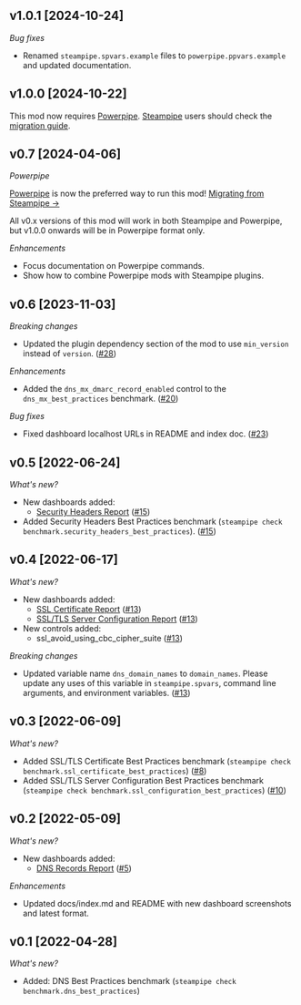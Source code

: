 ## v1.0.1 [2024-10-24]

_Bug fixes_

- Renamed `steampipe.spvars.example` files to `powerpipe.ppvars.example` and updated documentation. 

## v1.0.0 [2024-10-22]

This mod now requires [Powerpipe](https://powerpipe.io). [Steampipe](https://steampipe.io) users should check the [migration guide](https://powerpipe.io/blog/migrating-from-steampipe).

## v0.7 [2024-04-06]

_Powerpipe_

[Powerpipe](https://powerpipe.io) is now the preferred way to run this mod!  [Migrating from Steampipe →](https://powerpipe.io/blog/migrating-from-steampipe)

All v0.x versions of this mod will work in both Steampipe and Powerpipe, but v1.0.0 onwards will be in Powerpipe format only.

_Enhancements_

- Focus documentation on Powerpipe commands.
- Show how to combine Powerpipe mods with Steampipe plugins.

## v0.6 [2023-11-03]

_Breaking changes_

- Updated the plugin dependency section of the mod to use `min_version` instead of `version`. ([#28](https://github.com/turbot/steampipe-mod-net-insights/pull/28))

_Enhancements_

- Added the `dns_mx_dmarc_record_enabled` control to the `dns_mx_best_practices` benchmark. ([#20](https://github.com/turbot/steampipe-mod-net-insights/pull/20))

_Bug fixes_

- Fixed dashboard localhost URLs in README and index doc. ([#23](https://github.com/turbot/steampipe-mod-net-insights/pull/23))

## v0.5 [2022-06-24]

_What's new?_

- New dashboards added:
  - [Security Headers Report](https://hub.steampipe.io/mods/turbot/net_insights/dashboards/dashboard.security_headers_report) ([#15](https://github.com/turbot/steampipe-mod-net-insights/pull/15))
- Added Security Headers Best Practices benchmark (`steampipe check benchmark.security_headers_best_practices`). ([#15](https://github.com/turbot/steampipe-mod-net-insights/pull/15))

## v0.4 [2022-06-17]

_What's new?_

- New dashboards added:
  - [SSL Certificate Report](https://hub.steampipe.io/mods/turbot/net_insights/dashboards/dashboard.ssl_certificate_report) ([#13](https://github.com/turbot/steampipe-mod-net-insights/pull/13))
  - [SSL/TLS Server Configuration Report](https://hub.steampipe.io/mods/turbot/net_insights/dashboards/dashboard.ssl_configuration_report) ([#13](https://github.com/turbot/steampipe-mod-net-insights/pull/13))
- New controls added:
  - ssl_avoid_using_cbc_cipher_suite ([#13](https://github.com/turbot/steampipe-mod-net-insights/pull/13))

_Breaking changes_

- Updated variable name `dns_domain_names` to `domain_names`. Please update any uses of this variable in `steampipe.spvars`, command line arguments, and environment variables. ([#13](https://github.com/turbot/steampipe-mod-net-insights/pull/13))

## v0.3 [2022-06-09]

_What's new?_

- Added SSL/TLS Certificate Best Practices benchmark (`steampipe check benchmark.ssl_certificate_best_practices`) ([#8](https://github.com/turbot/steampipe-mod-net-insights/pull/8))
- Added SSL/TLS Server Configuration Best Practices benchmark (`steampipe check benchmark.ssl_configuration_best_practices`) ([#10](https://github.com/turbot/steampipe-mod-net-insights/pull/10))

## v0.2 [2022-05-09]

_What's new?_

- New dashboards added:
  - [DNS Records Report](https://hub.steampipe.io/mods/turbot/net_insights/dashboards/dashboard.dns_records_report) ([#5](https://github.com/turbot/steampipe-mod-net-insights/pull/5))

_Enhancements_

- Updated docs/index.md and README with new dashboard screenshots and latest format.

## v0.1 [2022-04-28]

_What's new?_

- Added: DNS Best Practices benchmark (`steampipe check benchmark.dns_best_practices`)
